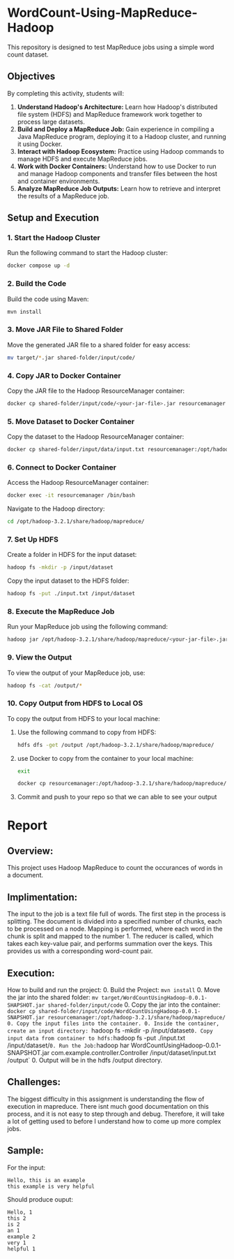 
# WordCount-Using-MapReduce-Hadoop

This repository is designed to test MapReduce jobs using a simple word count dataset.

## Objectives

By completing this activity, students will:

1. **Understand Hadoop's Architecture:** Learn how Hadoop's distributed file system (HDFS) and MapReduce framework work together to process large datasets.
2. **Build and Deploy a MapReduce Job:** Gain experience in compiling a Java MapReduce program, deploying it to a Hadoop cluster, and running it using Docker.
3. **Interact with Hadoop Ecosystem:** Practice using Hadoop commands to manage HDFS and execute MapReduce jobs.
4. **Work with Docker Containers:** Understand how to use Docker to run and manage Hadoop components and transfer files between the host and container environments.
5. **Analyze MapReduce Job Outputs:** Learn how to retrieve and interpret the results of a MapReduce job.

## Setup and Execution

### 1. **Start the Hadoop Cluster**

Run the following command to start the Hadoop cluster:

```bash
docker compose up -d
```

### 2. **Build the Code**

Build the code using Maven:

```bash
mvn install
```

### 3. **Move JAR File to Shared Folder**

Move the generated JAR file to a shared folder for easy access:

```bash
mv target/*.jar shared-folder/input/code/
```

### 4. **Copy JAR to Docker Container**

Copy the JAR file to the Hadoop ResourceManager container:

```bash
docker cp shared-folder/input/code/<your-jar-file>.jar resourcemanager:/opt/hadoop-3.2.1/share/hadoop/mapreduce/
```

### 5. **Move Dataset to Docker Container**

Copy the dataset to the Hadoop ResourceManager container:

```bash
docker cp shared-folder/input/data/input.txt resourcemanager:/opt/hadoop-3.2.1/share/hadoop/mapreduce/
```

### 6. **Connect to Docker Container**

Access the Hadoop ResourceManager container:

```bash
docker exec -it resourcemanager /bin/bash
```

Navigate to the Hadoop directory:

```bash
cd /opt/hadoop-3.2.1/share/hadoop/mapreduce/
```

### 7. **Set Up HDFS**

Create a folder in HDFS for the input dataset:

```bash
hadoop fs -mkdir -p /input/dataset
```

Copy the input dataset to the HDFS folder:

```bash
hadoop fs -put ./input.txt /input/dataset
```

### 8. **Execute the MapReduce Job**

Run your MapReduce job using the following command:

```bash
hadoop jar /opt/hadoop-3.2.1/share/hadoop/mapreduce/<your-jar-file>.jar com.example.controller.Controller /input/dataset/input.txt /output
```

### 9. **View the Output**

To view the output of your MapReduce job, use:

```bash
hadoop fs -cat /output/*
```

### 10. **Copy Output from HDFS to Local OS**

To copy the output from HDFS to your local machine:

1. Use the following command to copy from HDFS:
    ```bash
    hdfs dfs -get /output /opt/hadoop-3.2.1/share/hadoop/mapreduce/
    ```

2. use Docker to copy from the container to your local machine:
   ```bash
   exit 
   ```
    ```bash
    docker cp resourcemanager:/opt/hadoop-3.2.1/share/hadoop/mapreduce/output/ shared-folder/output/
    ```
3. Commit and push to your repo so that we can able to see your output

# Report
## Overview:
This project uses Hadoop MapReduce to count the occurances of words in a document.
## Implimentation:
The input to the job is a text file full of words.
The first step in the process is splitting. The document is divided into a specified number of chunks, each to be processed on a node.
Mapping is performed, where each word in the chunk is split and mapped to the number 1.
The reducer is called, which takes each key-value pair, and performs summation over the keys. This provides us with a corresponding word-count pair.
## Execution:
How to build and run the project:
0. Build the Project: `mvn install`
0. Move the jar into the shared folder: `mv target/WordCountUsingHadoop-0.0.1-SHAPSHOT.jar shared-folder/input/code`
0. Copy the jar into the container: `docker cp shared-folder/input/code/WordCountUsingHadoop-0.0.1-SNAPSHOT.jar resourcemanager:/opt/hadoop-3.2.1/share/hadoop/mapreduce/
0. Copy the input files into the container.
0. Inside the container, create an input directory: `hadoop fs -mkdir -p /input/dataset`
0. Copy input data from container to hdfs: `hadoop fs -put ./input.txt /input/dataset/`
0. Run the Job: `hadoop har WordCountUsingHadoop-0.0.1-SNAPSHOT.jar com.example.controller.Controller /input/dataset/input.txt /output`
0. Output will be in the hdfs /output directory.
## Challenges:
The biggest difficulty in this assignment is understanding the flow of execution in mapreduce.
There isnt much good documentation on this process, and it is not easy to step through and debug.
Therefore, it will take a lot of getting used to before I understand how to come up more complex jobs.
## Sample:
For the input:
```
Hello, this is an example
this example is very helpful
```
Should produce ouput:
```
Hello, 1
this 2
is 2
an 1
example 2
very 1
helpful 1
```